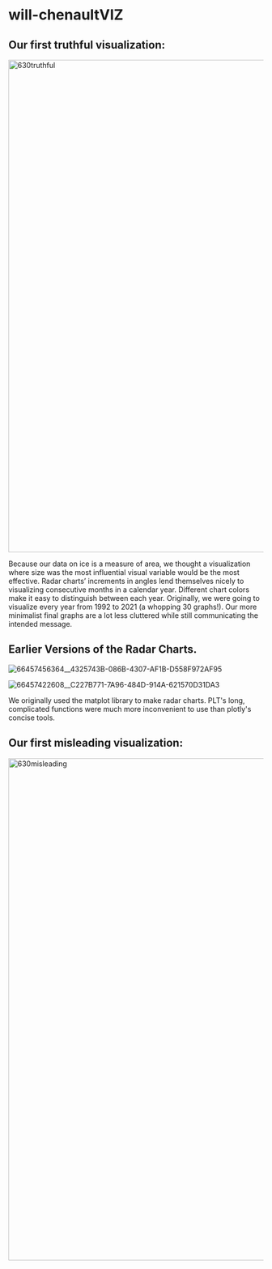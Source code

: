 # will-chenaultVIZ

## Our first truthful visualization: 
<img width="973" alt="630truthful" src="https://user-images.githubusercontent.com/95489525/151275390-5088b6bf-6467-45cf-b2e0-2fe26a671353.png">

Because our data on ice is a measure of area, we thought a visualization where size was the most influential visual variable would be the most effective. Radar charts’ increments in angles lend themselves nicely to visualizing consecutive months in a calendar year. Different chart colors make it easy to distinguish between each year. Originally, we were going to visualize every year from 1992 to 2021 (a whopping 30 graphs!). Our more minimalist final graphs are a lot less cluttered while still communicating the intended message. 

## Earlier Versions of the Radar Charts. 

![66457456364__4325743B-086B-4307-AF1B-D558F972AF95](https://user-images.githubusercontent.com/95489525/151276525-d4ecf379-abf3-4693-ada2-a7dda011117f.png)

![66457422608__C227B771-7A96-484D-914A-621570D31DA3](https://user-images.githubusercontent.com/95489525/151276528-ba2c51df-8ec2-4e1a-8a24-dde6bc005cbb.png)

We originally used the matplot library to make radar charts. PLT's long, complicated functions were much more inconvenient to use than plotly's concise tools. 

## Our first misleading visualization: 
<img width="992" alt="630misleading" src="https://user-images.githubusercontent.com/95489525/151275545-cee74662-24e0-42e1-8db2-483a4c9e5d91.png">





